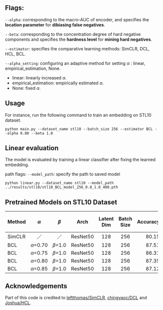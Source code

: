 
## Flags:
`--alpha`: corresponding to the macro-AUC of encoder, and specifies the **location parameter** for **dibiasing false negatives**.

`--beta`: corresponding to the concentration degree of hard negative components and specifies the **hardness level** for **mining hard negatives**.

`--estimator`: specifies the comparative learning methods: SimCLR, DCL, HCL, BCL.

`--alpha_setting`: configuring an adaptive method for setting $\alpha$ : linear, empirical_estimation, None.

- linear: linearly increased $\alpha$.
- empirical_estimation: empirically estimated $\alpha$.
- None: fixed $\alpha$.

## Usage
For instance, run the following command to train an embedding on STL10 dataset.
```
python main.py --dataset_name stl10 --batch_size 256 --estimator BCL --alpha 0.80 --beta 1.0
```

## Linear evaluation
The model is evaluated by training a linear classifier after fixing the learned embedding.

path flags:
`--model_path`: specify the path to saved model
```
python linear.py --dataset_name stl10 --model_path ../results/stl10/stl10_BCL_model_256_0.8_1.0_400.pth
```

## Pretrained Models on STL10 Dataset
|Method  |    $\alpha$     |    $\beta$    | Arch | Latent Dim | Batch Size  | Accuracy(%) | Download | Adatptive alpha method|
|---|:---------------:|:-------------:|:----:|:---:|:---:|:-----------:|:---:|:---:|
| SimCLR |        ／        |       ／       | ResNet50 | 128  | 256  |    80.15    |  [model](https://drive.google.com/file/d/1qQE03ztnQCK4dtG-GPwCvF66nq_Mk_mo/view?usp=sharing)| None|
| BCL | $\alpha$=0.70 |$\beta$=1.0 | ResNet50 | 128  | 256  |    87.51    |  [model](https://drive.google.com/file/d/18Z4L6F_yT21-GakycPpcq2Jue7KdUssx/view?usp=drive_link)| None|
| BCL | $\alpha$=0.75  |$\beta$=1.0 | ResNet50 | 128  | 256  |    86.31    |  [model](https://drive.google.com/file/d/1W7-m9QQMfyFDLEV0BsNs0357tZMW9Tlu/view?usp=drive_link)| None|
| BCL | $\alpha$=0.80  |$\beta$=1.0 | ResNet50 | 128  | 256  |    87.35    |  [model](https://drive.google.com/file/d/1vhPi4xt2_TaI_fZyO0pJtz9JYE8g7zLt/view?usp=drive_link)| None|
| BCL | $\alpha$=0.85  |$\beta$=1.0 | ResNet50 | 128  | 256  |    87.12    |  [model](https://drive.google.com/file/d/1q28dQe60dUMB4Xp9WP60kY1qfzsRXFIx/view?usp=drive_link)| None|

## Acknowledgements

Part of this code is credited to [leftthomas/SimCLR](https://github.com/leftthomas/SimCLR), [chingyaoc/DCL](https://github.com/chingyaoc/DCL) and [Joshua/HCL](https://github.com/joshr17/HCL).

